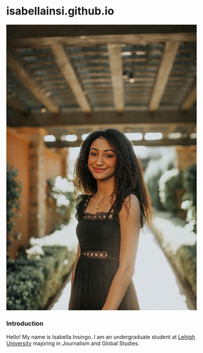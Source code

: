 # isabellainsi.github.io

![ProfilePic](https://github.com/isabellainsi/isabellainsi.github.io/blob/main/Isabella-2.jpeg?raw=true)

### Introduction
Hello! My name is Isabella Insingo. I am an undergraduate student at [Lehigh University](https://www1.lehigh.edu/) majoring in Journalism and Global Studies. 
